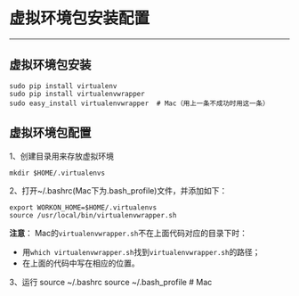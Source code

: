 # 虚拟环境包安装配置

---

## 虚拟环境包安装

```
sudo pip install virtualenv
sudo pip install virtualenvwrapper
sudo easy_install virtualenvwrapper  # Mac（用上一条不成功时用这一条）
```

## 虚拟环境包配置


1、创建目录用来存放虚拟环境


```
mkdir $HOME/.virtualenvs
```



2、打开~/.bashrc(Mac下为.bash_profile)文件，并添加如下：


```
export WORKON_HOME=$HOME/.virtualenvs
source /usr/local/bin/virtualenvwrapper.sh

```

**注意**：
Mac的`virtualenvwrapper.sh`不在上面代码对应的目录下时：
- 用`which virtualenvwrapper.sh`找到`virtualenvwrapper.sh`的路径；
- 在上面的代码中写在相应的位置。

3、运行
source ~/.bashrc
source ~/.bash_profile  # Mac
```



